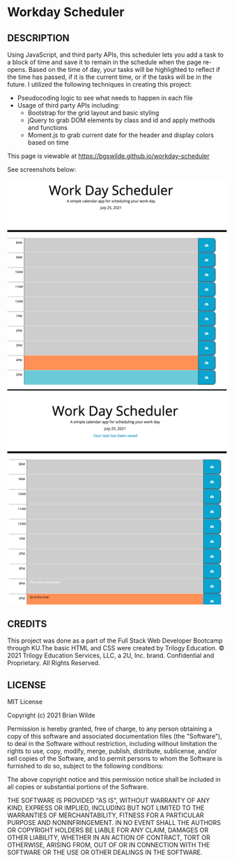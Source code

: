 # Workday Scheduler

## DESCRIPTION
Using JavaScript, and third party APIs, this scheduler lets you add a task to a block of time and save it to remain in the schedule when the page re-opens. Based on the time of day, your tasks will be highlighted to reflect if the time has passed, if it is the current time, or if the tasks will be in the future. I utilized the following techniques in creating this project:

* Pseudocoding logic to see what needs to happen in each file
* Usage of third party APIs including:
    * Bootstrap for the grid layout and basic styling
    * jQuery to grab DOM elements by class and id and apply methods and functions
    * Moment.js to grab current date for the header and display colors based on time

This page is viewable at https://bgswilde.github.io/workday-scheduler

See screenshots below:

![main-page](./assets/images/scheduler1.png)
![saved-text](./assets/images/scheduler2.png)


## CREDITS
This project was done as a part of the Full Stack Web Developer Bootcamp through KU.The basic HTML and CSS were created by Trilogy Education.
© 2021 Trilogy Education Services, LLC, a 2U, Inc. brand. Confidential and Proprietary. All Rights Reserved. 

## LICENSE
MIT License

Copyright (c) 2021 Brian Wilde

Permission is hereby granted, free of charge, to any person obtaining a copy
of this software and associated documentation files (the "Software"), to deal
in the Software without restriction, including without limitation the rights
to use, copy, modify, merge, publish, distribute, sublicense, and/or sell
copies of the Software, and to permit persons to whom the Software is
furnished to do so, subject to the following conditions:

The above copyright notice and this permission notice shall be included in all
copies or substantial portions of the Software.

THE SOFTWARE IS PROVIDED "AS IS", WITHOUT WARRANTY OF ANY KIND, EXPRESS OR
IMPLIED, INCLUDING BUT NOT LIMITED TO THE WARRANTIES OF MERCHANTABILITY,
FITNESS FOR A PARTICULAR PURPOSE AND NONINFRINGEMENT. IN NO EVENT SHALL THE
AUTHORS OR COPYRIGHT HOLDERS BE LIABLE FOR ANY CLAIM, DAMAGES OR OTHER
LIABILITY, WHETHER IN AN ACTION OF CONTRACT, TORT OR OTHERWISE, ARISING FROM,
OUT OF OR IN CONNECTION WITH THE SOFTWARE OR THE USE OR OTHER DEALINGS IN THE
SOFTWARE.
